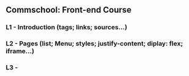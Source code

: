 ## Commschool: Front-end Course
### L1 - Introduction (tags; links; sources...)
### L2 - Pages (list; Menu; styles; justify-content; diplay: flex; iframe...)
### L3 - 
